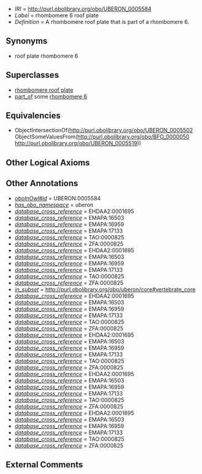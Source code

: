 * *IRI* = http://purl.obolibrary.org/obo/UBERON_0005584
 * *Label* = rhombomere 6 roof plate
 * *Definition* = A rhombomere roof plate that is part of a rhombomere 6.

## Synonyms

 * roof plate rhombomere 6

## Superclasses

 * [rhombomere roof plate](../../UBERON/02/UBERON_0005502.md)
 * [part_of](../../BFO/50/BFO_0000050.md) some [rhombomere 6](../../UBERON/19/UBERON_0005519.md)

## Equivalencies

 * ObjectIntersectionOf(<http://purl.obolibrary.org/obo/UBERON_0005502> ObjectSomeValuesFrom(<http://purl.obolibrary.org/obo/BFO_0000050> <http://purl.obolibrary.org/obo/UBERON_0005519>))

## Other Logical Axioms


## Other Annotations

 * *[oboInOwl#id](../../id/oboInOwl#id.md)* = UBERON:0005584
 * *[has_obo_namespace](../../ce/oboInOwl#hasOBONamespace.md)* = uberon
 * *[database_cross_reference](../../ef/oboInOwl#hasDbXref.md)* = EHDAA2:0001695
 * *[database_cross_reference](../../ef/oboInOwl#hasDbXref.md)* = EMAPA:16503
 * *[database_cross_reference](../../ef/oboInOwl#hasDbXref.md)* = EMAPA:16959
 * *[database_cross_reference](../../ef/oboInOwl#hasDbXref.md)* = EMAPA:17133
 * *[database_cross_reference](../../ef/oboInOwl#hasDbXref.md)* = TAO:0000825
 * *[database_cross_reference](../../ef/oboInOwl#hasDbXref.md)* = ZFA:0000825
 * *[database_cross_reference](../../ef/oboInOwl#hasDbXref.md)* = EHDAA2:0001695
 * *[database_cross_reference](../../ef/oboInOwl#hasDbXref.md)* = EMAPA:16503
 * *[database_cross_reference](../../ef/oboInOwl#hasDbXref.md)* = EMAPA:16959
 * *[database_cross_reference](../../ef/oboInOwl#hasDbXref.md)* = EMAPA:17133
 * *[database_cross_reference](../../ef/oboInOwl#hasDbXref.md)* = TAO:0000825
 * *[database_cross_reference](../../ef/oboInOwl#hasDbXref.md)* = ZFA:0000825
 * *[in_subset](../../et/oboInOwl#inSubset.md)* = http://purl.obolibrary.org/obo/uberon/core#vertebrate_core
 * *[database_cross_reference](../../ef/oboInOwl#hasDbXref.md)* = EHDAA2:0001695
 * *[database_cross_reference](../../ef/oboInOwl#hasDbXref.md)* = EMAPA:16503
 * *[database_cross_reference](../../ef/oboInOwl#hasDbXref.md)* = EMAPA:16959
 * *[database_cross_reference](../../ef/oboInOwl#hasDbXref.md)* = EMAPA:17133
 * *[database_cross_reference](../../ef/oboInOwl#hasDbXref.md)* = TAO:0000825
 * *[database_cross_reference](../../ef/oboInOwl#hasDbXref.md)* = ZFA:0000825
 * *[database_cross_reference](../../ef/oboInOwl#hasDbXref.md)* = EHDAA2:0001695
 * *[database_cross_reference](../../ef/oboInOwl#hasDbXref.md)* = EMAPA:16503
 * *[database_cross_reference](../../ef/oboInOwl#hasDbXref.md)* = EMAPA:16959
 * *[database_cross_reference](../../ef/oboInOwl#hasDbXref.md)* = EMAPA:17133
 * *[database_cross_reference](../../ef/oboInOwl#hasDbXref.md)* = TAO:0000825
 * *[database_cross_reference](../../ef/oboInOwl#hasDbXref.md)* = ZFA:0000825
 * *[database_cross_reference](../../ef/oboInOwl#hasDbXref.md)* = EHDAA2:0001695
 * *[database_cross_reference](../../ef/oboInOwl#hasDbXref.md)* = EMAPA:16503
 * *[database_cross_reference](../../ef/oboInOwl#hasDbXref.md)* = EMAPA:16959
 * *[database_cross_reference](../../ef/oboInOwl#hasDbXref.md)* = EMAPA:17133
 * *[database_cross_reference](../../ef/oboInOwl#hasDbXref.md)* = TAO:0000825
 * *[database_cross_reference](../../ef/oboInOwl#hasDbXref.md)* = ZFA:0000825
 * *[database_cross_reference](../../ef/oboInOwl#hasDbXref.md)* = EHDAA2:0001695
 * *[database_cross_reference](../../ef/oboInOwl#hasDbXref.md)* = EMAPA:16503
 * *[database_cross_reference](../../ef/oboInOwl#hasDbXref.md)* = EMAPA:16959
 * *[database_cross_reference](../../ef/oboInOwl#hasDbXref.md)* = EMAPA:17133
 * *[database_cross_reference](../../ef/oboInOwl#hasDbXref.md)* = TAO:0000825
 * *[database_cross_reference](../../ef/oboInOwl#hasDbXref.md)* = ZFA:0000825

## External Comments

